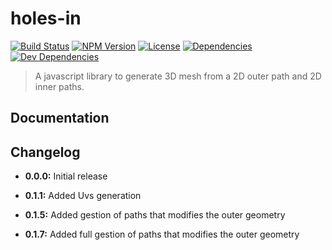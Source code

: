 # holes-in

[![Build Status](https://travis-ci.org/wanadev/holes-in.svg?branch=master)](https://travis-ci.org/wanadev/holes-in)
[![NPM Version](http://img.shields.io/npm/v/holes-in.svg?style=flat)](https://www.npmjs.com/package/holes-in)
[![License](http://img.shields.io/npm/l/holes-in.svg?style=flat)](https://github.com/wanadev/holes-in/blob/master/LICENSE)
[![Dependencies](https://img.shields.io/david/wanadev/holes-in.svg?maxAge=2592000)]()
[![Dev Dependencies](https://img.shields.io/david/dev/wanadev/holes-in.svg?maxAge=2592000)]()

> A javascript library to generate 3D mesh from a 2D outer path and 2D inner paths.

## Documentation

## Changelog

* **0.0.0:** Initial release

* **0.1.1:** Added Uvs generation

* **0.1.5:** Added gestion of paths that modifies the outer geometry

* **0.1.7:** Added full gestion of paths that modifies the outer geometry
